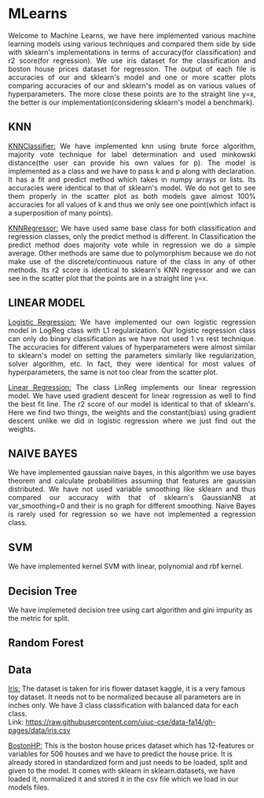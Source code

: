 # MLearns
<p align="justify">
Welcome to Machine Learns, we have here implemented various machine learning models using various techniques and compared them side by side with sklearn's implementations in 
terms of accuracy(for classification) and r2 score(for regression). We use iris dataset for the classification and boston house prices dataset for regression. The output of each 
file is accuracies of our and sklearn's model and one or more scatter plots comparing accuracies of our and sklearn's model as on various values of hyperparameters. The more 
close these points are to the straight line y=x, the better is our implementation(considering sklearn's model a benchmark). 
</p>

## KNN
<p align="justify">
<ins>KNNClassifier:</ins>
We have implemented knn using brute force algorithm, majority vote technique for label determination and used minkowski distance(the user can provide his own values for p). The
model is implemented as a class and we have to pass k and p along with declaration. It has a fit and predict method which takes in numpy arrays or lists. Its accuracies were 
identical to that of sklearn's model. We do not get to see them properly in the scatter plot as both models gave almost 100% accuracies for all values of k and thus we only see 
one point(which infact is a superposition of many points).
</p>

<p align="justify">
<ins>KNNRegressor:</ins>
We have used same base class for both classification and regression classes, only the predict method is different. In Classification the predict method does majority vote while 
in regression we do a simple average. Other methods are same due to polymorphism because we do not make use of the discrete/continuous nature of the class in any of other 
methods. Its r2 score is identical to sklearn's KNN regressor and we can see in the scatter plot that the points are in a straight line y=x.
</p>

## LINEAR MODEL
<p align="justify">
<ins>Logistic Regression:</ins>
We have implemented our own logistic regression model in LogReg class with L1 regularization. Our logistic regression class can only do binary classification as we have not used 
1 vs rest technique. The accuracies for different values of hyperparameters were almost similar to sklearn's model on setting the parameters similarly like regularization, 
solver algorithm, etc. In fact, they were identical for most values of hyperparameters, the same is not too clear from the scatter plot.
</p>

<p align="justify">
<ins>Linear Regression:</ins>
The class LinReg implements our linear regression model. We have used gradient descent for linear regression as well to find the best fit line. The r2 score of our model is 
identical to that of sklearn's. Here we find two things, the weights and the constant(bias) using gradient descent unlike we did in logistic regression where we just find out 
the weights.
</p>

## NAIVE BAYES
<p align="justify">
We have implemented gaussian naive bayes, in this algorithm we use bayes theorem and calculate probabilities assuming that features are gaussian distributed. We have not used 
variable smoothing like sklearn and thus compared our accuracy with that of sklearn's GaussianNB at var_smoothing=0 and their is no graph for different smoothing. Naive Bayes is 
rarely used for regression so we have not implemented a regression class.
</p>

## SVM
<p align="justify">
We have implemented kernel SVM with linear, polynomial and rbf kernel.
</p>

## Decision Tree
We have implemeted decision tree using cart algorithm and gini impurity as the metric for split.

## Random Forest

## Data
<ins>Iris:</ins>
The dataset is taken for iris flower dataset kaggle, it is a very famous toy dataset. It needs not to be normalized because all parameters are in inches only. We have 3 class 
classification with balanced data for each class.<br> Link: https://raw.githubusercontent.com/uiuc-cse/data-fa14/gh-pages/data/iris.csv

<ins>BostonHP:</ins>
This is the boston house prices dataset which has 12-features or variables for 506 houses and we have to predict the house price. It is already stored in standardized form and 
just needs to be loaded, split and given to the model. It comes with sklearn in sklearn.datasets, we have loaded it, normalized it and stored it in the csv file which we load in 
our models files.
